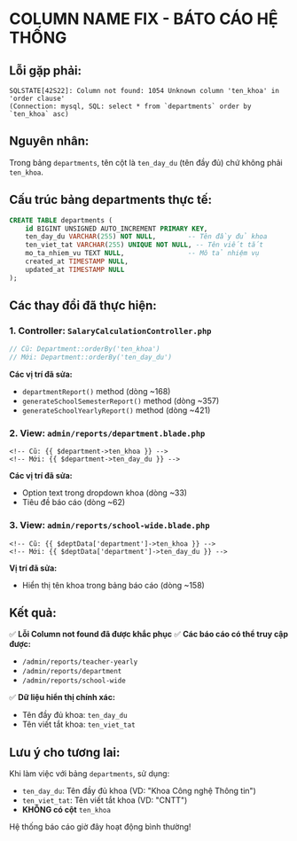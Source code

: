 # COLUMN NAME FIX - BÁTO CÁO HỆ THỐNG

## Lỗi gặp phải:
```
SQLSTATE[42S22]: Column not found: 1054 Unknown column 'ten_khoa' in 'order clause' 
(Connection: mysql, SQL: select * from `departments` order by `ten_khoa` asc)
```

## Nguyên nhân:
Trong bảng `departments`, tên cột là `ten_day_du` (tên đầy đủ) chứ không phải `ten_khoa`.

## Cấu trúc bảng departments thực tế:
```sql
CREATE TABLE departments (
    id BIGINT UNSIGNED AUTO_INCREMENT PRIMARY KEY,
    ten_day_du VARCHAR(255) NOT NULL,        -- Tên đầy đủ khoa
    ten_viet_tat VARCHAR(255) UNIQUE NOT NULL, -- Tên viết tắt
    mo_ta_nhiem_vu TEXT NULL,                -- Mô tả nhiệm vụ
    created_at TIMESTAMP NULL,
    updated_at TIMESTAMP NULL
);
```

## Các thay đổi đã thực hiện:

### 1. Controller: `SalaryCalculationController.php`
```php
// Cũ: Department::orderBy('ten_khoa')
// Mới: Department::orderBy('ten_day_du')
```

**Các vị trí đã sửa:**
- `departmentReport()` method (dòng ~168)
- `generateSchoolSemesterReport()` method (dòng ~357) 
- `generateSchoolYearlyReport()` method (dòng ~421)

### 2. View: `admin/reports/department.blade.php`
```blade
<!-- Cũ: {{ $department->ten_khoa }} -->
<!-- Mới: {{ $department->ten_day_du }} -->
```

**Các vị trí đã sửa:**
- Option text trong dropdown khoa (dòng ~33)
- Tiêu đề báo cáo (dòng ~62)

### 3. View: `admin/reports/school-wide.blade.php`
```blade
<!-- Cũ: {{ $deptData['department']->ten_khoa }} -->
<!-- Mới: {{ $deptData['department']->ten_day_du }} -->
```

**Vị trí đã sửa:**
- Hiển thị tên khoa trong bảng báo cáo (dòng ~158)

## Kết quả:
✅ **Lỗi Column not found đã được khắc phục**
✅ **Các báo cáo có thể truy cập được:**
- `/admin/reports/teacher-yearly`
- `/admin/reports/department` 
- `/admin/reports/school-wide`

✅ **Dữ liệu hiển thị chính xác:**
- Tên đầy đủ khoa: `ten_day_du`
- Tên viết tắt khoa: `ten_viet_tat`

## Lưu ý cho tương lai:
Khi làm việc với bảng `departments`, sử dụng:
- `ten_day_du`: Tên đầy đủ khoa (VD: "Khoa Công nghệ Thông tin")
- `ten_viet_tat`: Tên viết tắt khoa (VD: "CNTT")
- **KHÔNG có cột** `ten_khoa`

Hệ thống báo cáo giờ đây hoạt động bình thường!
